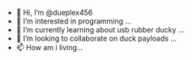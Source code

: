 - 👋 Hi, I’m @dueplex456
- 👀 I’m interested in programming ...
- 🌱 I’m currently learning about usb rubber ducky ...
- 💞️ I’m looking to collaborate on duck payloads ...
- 📫 How am i living...

<!---
dueplex456/dueplex456 is a ✨ special ✨ repository because its `README.md` (this file) appears on your GitHub profile.
You can click the Preview link to take a look at your changes.
--->
